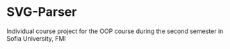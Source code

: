 # SVG-Parser
Individual course project for the OOP course during the second semester in Sofia University, FMI
